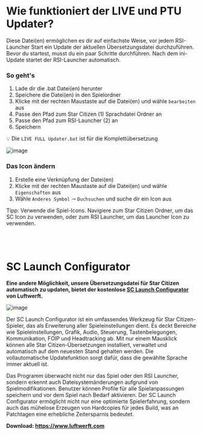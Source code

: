 # Wie funktioniert der LIVE und PTU Updater?

Diese Datei(en) ermöglichen es dir auf einfachste Weise, vor jedem RSI-Launcher Start ein Update der aktuellen Übersetzungsdatei durchzuführen. Bevor du startest, musst du ein paar Schritte durchführen. Nach dem ini-Update startet der RSI-Launcher automatisch.

### So geht's

1. Lade dir die .bat Datei(en) herunter
2. Speichere die Datei(en) in den Spielordner
3. Klicke mit der rechten Maustaste auf die Datei(en) und wähle `bearbeiten` aus
4. Passe den Pfad zum Star Citizen (1) Sprachdatei Ordner an
5. Passe den Pfad zum RSI-Launcher (2) an
6. Speichern <br/>

💡 Die `LIVE FULL Updater.bat` ist für die Komplettübersetzung

![image](https://i.imgur.com/dbpGOEq.png)
<br/>

### Das Icon ändern

1. Erstelle eine Verknüpfung der Datei(en)
2. Klicke mit der rechten Maustaste auf die Datei(en) und wähle `Eigenschaften` aus
3. Wähle `Anderes Symbol` ⇾ `Duchsuchen` und suche dir ein Icon aus

Tipp: Verwende die Spiel-Icons. Navigiere zum Star Citizen Ordner, um das SC Icon zu verwenden, oder zum RSI Launcher, um das Launcher Icon zu verwenden.
<br/><br/><br/><br/>

# SC Launch Configurator

**<p>Eine andere Möglichkeit, unsere Übersetzungsdatei für Star Citizen automatisch zu updaten, bietet der kostenlose [SC Launch Configurator](https://www.luftwerft.com/) von Luftwerft.</p>**

![image](https://www.luftwerft.com/images/sclc_en.png)

<p>Der SC Launch Configurator ist ein umfassendes Werkzeug für Star Citizen-Spieler, das als Erweiterung aller Spieleinstellungen dient. Es deckt Bereiche wie Spieleinstellungen, Grafik, Audio, Steuerung, Tastenbelegungen, Kommunikation, FOIP und Headtracking ab. Mit nur einem Mausklick können alle Star Citizen-Übersetzungen installiert, verwaltet und automatisch auf dem neuesten Stand gehalten werden. Die vollautomatische Updatefunktion sorgt dafür, dass die gewählte Sprache immer aktuell ist.</p>

<p>Das Programm überwacht nicht nur das Spiel oder den RSI Launcher, sondern erkennt auch Dateisystemänderungen aufgrund von Spielmodifikationen. Benutzer können Profile für alle Spielanpassungen speichern und vor dem Spiel nach Bedarf aktivieren. Der SC Launch Configurator ermöglicht nicht nur eine optimierte Spielerfahrung, sondern auch das mühelose Erzeugen von Hardcopies für jedes Build, was an Patchtagen eine erhebliche Zeitersparnis bedeutet.</p>

**<p>Download: https://www.luftwerft.com</p>**
